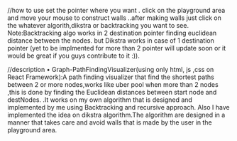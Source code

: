 
//how to use
set the pointer where you want .
click on the playground area and move your mouse to construct walls ..after making walls just click on the whatever algorith,dikstra or backtracking you want to see.
Note:Backtracking algo works in 2 destination pointer finding euclidean distance between the nodes. but Dikstra works in case of 1 destination pointer (yet to be implmented for more than 2 pointer will update soon or it would be great if you guys contribute to it :)).




//description
•	Graph-PathFindingVisualizer(using only html, js ,css on React Framework):A path finding visualizer that find the shortest paths between 2 or more nodes,works like uber pool when more than 2 nodes ,this is done by finding the Euclidean distances between start node and destNodes. .It works on  my own algorithm that is designed and implemented by me using Backtracking and recursive approach. Also I have implemented the idea on dikstra algorithm.The algorithm are designed in a manner that takes care and avoid walls  that is made by the user in the playground area.
